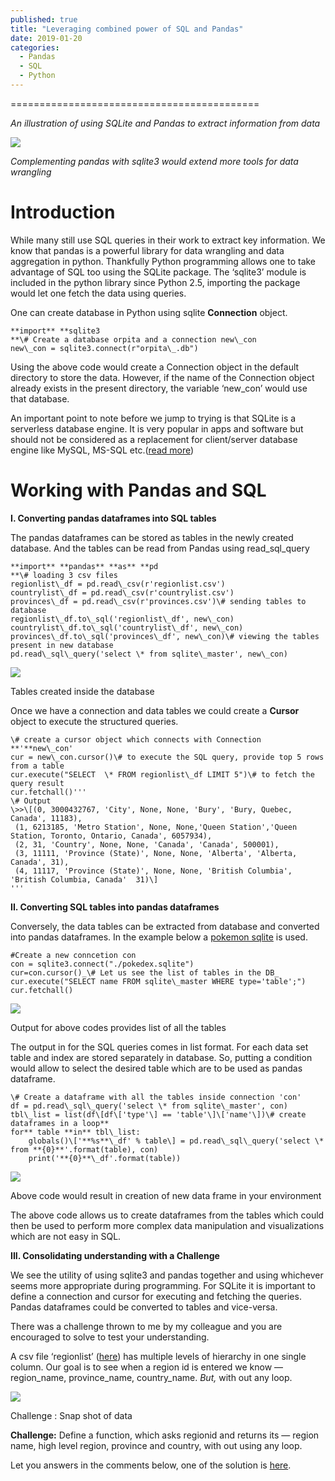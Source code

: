 ```yaml
---
published: true
title: "Leveraging combined power of SQL and Pandas"
date: 2019-01-20
categories:
  - Pandas
  - SQL
  - Python
---
```

===========================================


*An illustration of using SQLite and Pandas to extract information from data*

![](https://miro.medium.com/max/1710/1\*LZ4\_i8qifjfM4UsgjslBQw.png)

*Complementing pandas with sqlite3 would extend more tools for data wrangling*

Introduction
============

While many still use SQL queries in their work to extract key information. We know that pandas is a powerful library for data wrangling and data aggregation in python. Thankfully Python programming allows one to take advantage of SQL too using the SQLite package. The ‘sqlite3’ module is included in the python library since Python 2.5, importing the package would let one fetch the data using queries.

One can create database in Python using sqlite **Connection** object.

```
**import** **sqlite3  
**\# Create a database orpita and a connection new\_con  
new\_con = sqlite3.connect(r"orpita\_.db")
```

Using the above code would create a Connection object in the default directory to store the data. However, if the name of the Connection object already exists in the present directory, the variable ‘new\_con’ would use that database.

An important point to note before we jump to trying is that SQLite is a serverless database engine. It is very popular in apps and software but should not be considered as a replacement for client/server database engine like MySQL, MS-SQL etc.([read more](https://www.sqlite.org/about.html))

Working with Pandas and SQL
===========================

**I. Converting pandas dataframes into SQL tables**

The pandas dataframes can be stored as tables in the newly created database. And the tables can be read from Pandas using read\_sql\_query

```
**import** **pandas** **as** **pd  
**\# loading 3 csv files  
regionlist\_df = pd.read\_csv(r'regionlist.csv')  
countrylist\_df = pd.read\_csv(r'countrylist.csv')  
provinces\_df = pd.read\_csv(r'provinces.csv')\# sending tables to database  
regionlist\_df.to\_sql('regionlist\_df', new\_con)  
countrylist\_df.to\_sql('countrylist\_df', new\_con)  
provinces\_df.to\_sql('provinces\_df', new\_con)\# viewing the tables present in new database  
pd.read\_sql\_query('select \* from sqlite\_master', new\_con)
```

![](https://miro.medium.com/max/1470/1*0QSqvOYBet_5dOt4gUK3Fw.png)

Tables created inside the database

Once we have a connection and data tables we could create a **Cursor** object to execute the structured queries.

```
\# create a cursor object which connects with Connection **'**new\_con'  
cur = new\_con.cursor()\# to execute the SQL query, provide top 5 rows from a table   
cur.execute("SELECT  \* FROM regionlist\_df LIMIT 5")\# to fetch the query result  
cur.fetchall()'''  
\# Output  
\>>\[(0, 3000432767, 'City', None, None, 'Bury', 'Bury, Quebec, Canada', 11183),  
 (1, 6213185, 'Metro Station', None, None,'Queen Station','Queen Station, Toronto, Ontario, Canada', 6057934),  
 (2, 31, 'Country', None, None, 'Canada', 'Canada', 500001),  
 (3, 11111, 'Province (State)', None, None, 'Alberta', 'Alberta, Canada', 31),  
 (4, 11117, 'Province (State)', None, None, 'British Columbia', 'British Columbia, Canada'  31)\]  
'''
```

**II. Converting SQL tables into pandas dataframes**

Conversely, the data tables can be extracted from database and converted into pandas dataframes. In the example below a [pokemon sqlite](https://github.com/decentralion/PokemonSQLTutorial/blob/master/pokedex.sqlite) is used.

```
#Create a new conncetion con  
con = sqlite3.connect("./pokedex.sqlite")  
cur=con.cursor()_\# Let us see the list of tables in the DB_  
cur.execute("SELECT name FROM sqlite\_master WHERE type='table';")  
cur.fetchall()
```

![]("https://miro.medium.com/max/1608/1*kT21CoSWTi1cLXi140zhYQ.png)

Output for above codes provides list of all the tables

The output in for the SQL queries comes in list format. For each data set table and index are stored separately in database. So, putting a condition would allow to select the desired table which are to be used as pandas dataframe.

```
\# Create a dataframe with all the tables inside connection 'con'  
df = pd.read\_sql\_query('select \* from sqlite\_master', con)  
tbl\_list = list(df\[df\['type'\] == 'table'\]\['name'\])\# create dataframes in a loop**  
for** table **in** tbl\_list:  
    globals()\['**%s**\_df' % table\] = pd.read\_sql\_query('select \* from **{0}**'.format(table), con)  
    print('**{0}**\_df'.format(table))
```

![](https://miro.medium.com/max/1608/1*VmUbSAZKMYXbzCU_aVuIWg.png)

Above code would result in creation of new data frame in your environment

The above code allows us to create dataframes from the tables which could then be used to perform more complex data manipulation and visualizations which are not easy in SQL.

**III. Consolidating understanding with a Challenge**

We see the utility of using sqlite3 and pandas together and using whichever seems more appropriate during programming. For SQLite it is important to define a connection and cursor for executing and fetching the queries. Pandas dataframes could be converted to tables and vice-versa.

There was a challenge thrown to me by my colleague and you are encouraged to solve to test your understanding.

A csv file ‘regionlist’ ([here](https://github.com/kshitijmamgain/Lantern-Projects/blob/master/Dataset/regionlist.csv)) has multiple levels of hierarchy in one single column. Our goal is to see when a region id is entered we know — region\_name, province\_name, country\_name. _But,_ with out any loop.

![](https://miro.medium.com/max/1406/1*sQBiJkBl6pPjHIcwPwhA-Q.png)

Challenge : Snap shot of data

**Challenge:** Define a function, which asks regionid and returns its — region name, high level region, province and country, with out using any loop.

Let you answers in the comments below, one of the solution is [here](https://github.com/kshitijmamgain/Lantern-Projects/blob/master/SQL_and_Visualization_Python.ipynb).
